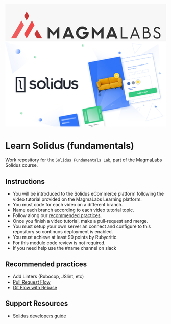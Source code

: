 ![BrightCoders Logo](img/logo-ml.png)
![cover](img/cover.jpg)

# Learn Solidus (fundamentals)

Work repository for the `Solidus Fundamentals Lab`, part of the MagmaLabs Solidus course.

## Instructions

- You will be introduced to the Solidus eCommerce platform following the video tutorial provided on the MagmaLabs Learning platform.
- You must code for each video on a different branch.
- Name each branch according to each video tutorial topic.
- Follow along our [recommended practices](#recommended-practices).
- Once you finish a video tutorial, make a pull-request and merge.
- You must setup your own server an connect and configure to this repository so continuos deployment is enabled.
- You must achieve at least 90 points by Rubycritic.
- For this module code review is not required.
- If you need help use the #name channel on slack

## Recommended practices

- Add Linters (Rubocop, JSlint, etc)
- [Pull Request Flow](https://github.com/magma-labs/magmalabs-policies/blob/master/engineering/processes/pull-request-flow.md)
- [Git Flow with Rebase](https://gist.github.com/markreid/12e7c2203916b93d23c27a263f6091a0)

## Support Resources

- [Solidus developers guide](https://guides.solidus.io/developers/)

